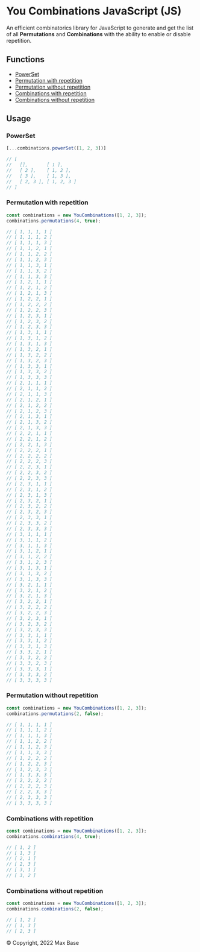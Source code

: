 # You Combinations JavaScript (JS)

An efficient combinatorics library for JavaScript to generate and get the list of all **Permutations** and **Combinations** with the ability to enable or disable repetition.

## Functions

- [PowerSet](#powerset)
- [Permutation with repetition](#permutation-with-repetition)
- [Permutation without repetition](#permutation-without-repetition)
- [Combinations with repetition](#combinations-with-repetition)
- [Combinations without repetition](#combinations-without-repetition)

## Usage

### PowerSet

```javascript
[...combinations.powerSet([1, 2, 3])]

// [
//   [],       [ 1 ],
//   [ 2 ],    [ 1, 2 ],
//   [ 3 ],    [ 1, 3 ],
//   [ 2, 3 ], [ 1, 2, 3 ]
// ]
```

### Permutation with repetition

```javascript
const combinations = new YouCombinations([1, 2, 3]);
combinations.permutations(4, true);

// [ 1, 1, 1, 1 ]
// [ 1, 1, 1, 2 ]
// [ 1, 1, 1, 3 ]
// [ 1, 1, 2, 1 ]
// [ 1, 1, 2, 2 ]
// [ 1, 1, 2, 3 ]
// [ 1, 1, 3, 1 ]
// [ 1, 1, 3, 2 ]
// [ 1, 1, 3, 3 ]
// [ 1, 2, 1, 1 ]
// [ 1, 2, 1, 2 ]
// [ 1, 2, 1, 3 ]
// [ 1, 2, 2, 1 ]
// [ 1, 2, 2, 2 ]
// [ 1, 2, 2, 3 ]
// [ 1, 2, 3, 1 ]
// [ 1, 2, 3, 2 ]
// [ 1, 2, 3, 3 ]
// [ 1, 3, 1, 1 ]
// [ 1, 3, 1, 2 ]
// [ 1, 3, 1, 3 ]
// [ 1, 3, 2, 1 ]
// [ 1, 3, 2, 2 ]
// [ 1, 3, 2, 3 ]
// [ 1, 3, 3, 1 ]
// [ 1, 3, 3, 2 ]
// [ 1, 3, 3, 3 ]
// [ 2, 1, 1, 1 ]
// [ 2, 1, 1, 2 ]
// [ 2, 1, 1, 3 ]
// [ 2, 1, 2, 1 ]
// [ 2, 1, 2, 2 ]
// [ 2, 1, 2, 3 ]
// [ 2, 1, 3, 1 ]
// [ 2, 1, 3, 2 ]
// [ 2, 1, 3, 3 ]
// [ 2, 2, 1, 1 ]
// [ 2, 2, 1, 2 ]
// [ 2, 2, 1, 3 ]
// [ 2, 2, 2, 1 ]
// [ 2, 2, 2, 2 ]
// [ 2, 2, 2, 3 ]
// [ 2, 2, 3, 1 ]
// [ 2, 2, 3, 2 ]
// [ 2, 2, 3, 3 ]
// [ 2, 3, 1, 1 ]
// [ 2, 3, 1, 2 ]
// [ 2, 3, 1, 3 ]
// [ 2, 3, 2, 1 ]
// [ 2, 3, 2, 2 ]
// [ 2, 3, 2, 3 ]
// [ 2, 3, 3, 1 ]
// [ 2, 3, 3, 2 ]
// [ 2, 3, 3, 3 ]
// [ 3, 1, 1, 1 ]
// [ 3, 1, 1, 2 ]
// [ 3, 1, 1, 3 ]
// [ 3, 1, 2, 1 ]
// [ 3, 1, 2, 2 ]
// [ 3, 1, 2, 3 ]
// [ 3, 1, 3, 1 ]
// [ 3, 1, 3, 2 ]
// [ 3, 1, 3, 3 ]
// [ 3, 2, 1, 1 ]
// [ 3, 2, 1, 2 ]
// [ 3, 2, 1, 3 ]
// [ 3, 2, 2, 1 ]
// [ 3, 2, 2, 2 ]
// [ 3, 2, 2, 3 ]
// [ 3, 2, 3, 1 ]
// [ 3, 2, 3, 2 ]
// [ 3, 2, 3, 3 ]
// [ 3, 3, 1, 1 ]
// [ 3, 3, 1, 2 ]
// [ 3, 3, 1, 3 ]
// [ 3, 3, 2, 1 ]
// [ 3, 3, 2, 2 ]
// [ 3, 3, 2, 3 ]
// [ 3, 3, 3, 1 ]
// [ 3, 3, 3, 2 ]
// [ 3, 3, 3, 3 ]
```

### Permutation without repetition

```javascript
const combinations = new YouCombinations([1, 2, 3]);
combinations.permutations(2, false);

// [ 1, 1, 1, 1 ]
// [ 1, 1, 1, 2 ]
// [ 1, 1, 1, 3 ]
// [ 1, 1, 2, 2 ]
// [ 1, 1, 2, 3 ]
// [ 1, 1, 3, 3 ]
// [ 1, 2, 2, 2 ]
// [ 1, 2, 2, 3 ]
// [ 1, 2, 3, 3 ]
// [ 1, 3, 3, 3 ]
// [ 2, 2, 2, 2 ]
// [ 2, 2, 2, 3 ]
// [ 2, 2, 3, 3 ]
// [ 2, 3, 3, 3 ]
// [ 3, 3, 3, 3 ]
```

### Combinations with repetition

```javascript
const combinations = new YouCombinations([1, 2, 3]);
combinations.combinations(4, true);

// [ 1, 2 ]
// [ 1, 3 ]
// [ 2, 1 ]
// [ 2, 3 ]
// [ 3, 1 ]
// [ 3, 2 ]
```

### Combinations without repetition

```javascript
const combinations = new YouCombinations([1, 2, 3]);
combinations.combinations(2, false);

// [ 1, 2 ]
// [ 1, 3 ]
// [ 2, 3 ]
```

© Copyright, 2022 Max Base
